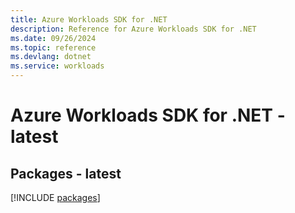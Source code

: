 ```yaml
---
title: Azure Workloads SDK for .NET
description: Reference for Azure Workloads SDK for .NET
ms.date: 09/26/2024
ms.topic: reference
ms.devlang: dotnet
ms.service: workloads
---
```

# Azure Workloads SDK for .NET - latest
## Packages - latest
[!INCLUDE [packages](workloads-index.md)]